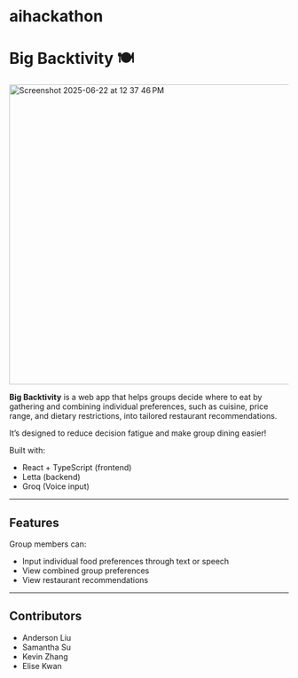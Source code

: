 # aihackathon

# Big Backtivity 🍽️

<img width="541" alt="Screenshot 2025-06-22 at 12 37 46 PM" src="https://github.com/user-attachments/assets/3cccea05-b9c7-471c-9f7d-fba79944b333" />


**Big Backtivity** is a web app that helps groups decide where to eat by gathering and combining individual preferences, such as cuisine, price range, and dietary restrictions, into tailored restaurant recommendations. 

It’s designed to reduce decision fatigue and make group dining easier!
 
Built with:

- React + TypeScript (frontend)
- Letta (backend)
- Groq (Voice input) 

---

## Features

Group members can:
- Input individual food preferences through text or speech 
- View combined group preferences
- View restaurant recommendations

---

## Contributors
- Anderson Liu
- Samantha Su
- Kevin Zhang
- Elise Kwan

